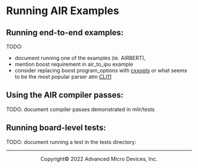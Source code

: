 # Running AIR Examples

## Running end-to-end examples:

TODO: 
- document running one of the examples (ie. AIRBERT), 
- mention boost requirement in air_to_ipu example
- consider replacing boost program_options with [cxxopts](https://github.com/jarro2783/cxxopts) or what seems to be the most popular parser atm [CLI11](https://github.com/CLIUtils/CLI11)

## Using the AIR compiler passes: 

TODO: document compiler passes demonstrated in mlir/tests

## Running board-level tests:

TODO: document running a test in the tests directory:

-----

<p align="center">Copyright&copy; 2022 Advanced Micro Devices, Inc.</p>
